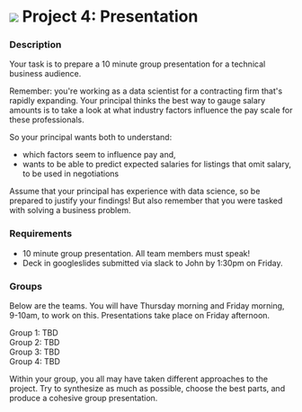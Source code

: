 # ![](https://ga-dash.s3.amazonaws.com/production/assets/logo-9f88ae6c9c3871690e33280fcf557f33.png) Project 4: Presentation

### Description

Your task is to prepare a 10 minute group presentation for a technical business audience.

Remember: you're working as a data scientist for a contracting firm that's rapidly expanding. Your principal thinks the best way to gauge salary amounts is to take a look at what industry factors influence the pay scale for these professionals.

So your principal wants both to understand:
- which factors seem to influence pay and,
- wants to be able to predict expected salaries for listings that omit salary, to be used in negotiations

Assume that your principal has experience with data science, so be prepared to justify your findings! But also remember that you were tasked with solving a business problem.


### Requirements

- 10 minute group presentation. All team members must speak!
- Deck in googleslides submitted via slack to John by 1:30pm on Friday.


### Groups

Below are the teams. You will have Thursday morning and Friday morning, 9-10am, to work on this.  Presentations take place on Friday afternoon.

Group 1: TBD<br>
Group 2: TBD<br>
Group 3: TBD<br>
Group 4: TBD<br>

Within your group, you all may have taken different approaches to the project. Try to synthesize as much as possible, choose the best parts, and produce a cohesive group presentation.
